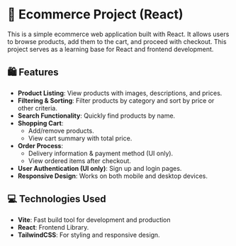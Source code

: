 # 🛒 Ecommerce Project (React)

This is a simple ecommerce web application built with React. It allows users to browse products, add them to the cart, and proceed with checkout. This project serves as a learning base for React and frontend development.

## 🛍️ Features
- **Product Listing**: View products with images, descriptions, and prices.
- **Filtering & Sorting**: Filter products by category and sort by price or other criteria.
- **Search Functionality**: Quickly find products by name.
- **Shopping Cart**:
  - Add/remove products.
  - View cart summary with total price.
- **Order Process**:
  - Delivery information & payment method (UI only).
  - View ordered items after checkout.
- **User Authentication (UI only)**: Sign up and login pages.
- **Responsive Design**: Works on both mobile and desktop devices.

## 💻 Technologies Used
- **Vite**: Fast build tool for development and production
- **React**: Frontend Library.
- **TailwindCSS**: For styling and responsive design.